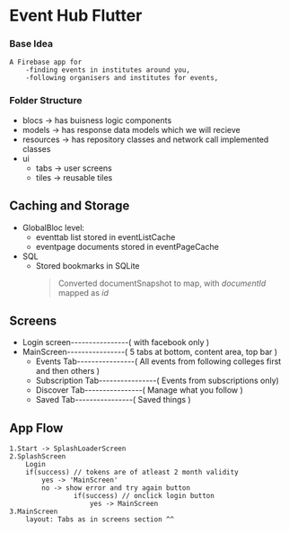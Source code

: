 # Event Hub Flutter

### Base Idea
```
A Firebase app for 
    -finding events in institutes around you,
    -following organisers and institutes for events, 
```
### Folder Structure
* blocs -> has buisness logic components
* models -> has response data models which we will recieve
* resources -> has repository classes and network call implemented classes
* ui
    * tabs ->  user screens
    * tiles -> reusable tiles

## Caching and Storage
* GlobalBloc level:
    * eventtab list stored in eventListCache
    * eventpage documents stored in eventPageCache
* SQL
    * Stored bookmarks in SQLite 
        > Converted documentSnapshot to map, with *documentId* mapped as *id* 

## Screens

* Login screen----------------( with facebook only )
* MainScreen----------------( 5 tabs at bottom, content area, top bar )
    * Events Tab----------------( All events from following colleges first and then others )
    * Subscription Tab----------------( Events from subscriptions only)
    * Discover Tab----------------( Manage what you follow )
    * Saved Tab----------------( Saved things ) 


## App Flow

```
1.Start -> SplashLoaderScreen
2.SplashScreen
    Login
    if(success) // tokens are of atleast 2 month validity
        yes -> 'MainScreen'
        no -> show error and try again button
                if(success) // onclick login button
                    yes -> MainScreen
3.MainScreen
    layout: Tabs as in screens section ^^


```